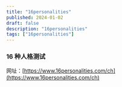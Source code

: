 ```yaml
---
title: "16personalities"
published: 2024-01-02
draft: false
description: "16personalities"
tags: ["16personalities"]
---
```


### 16 种人格测试

网址：[https://www.16personalities.com/ch](https://www.16personalities.com/ch)
